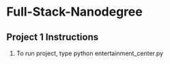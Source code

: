 # Full-Stack-Nanodegree

## Project 1 Instructions

1. To run project, type python entertainment_center.py
